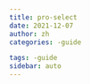 ```yaml
---
title: pro-select
date: 2021-12-07
author: zh
categories: -guide

tags: -guide
sidebar: auto
---
```

